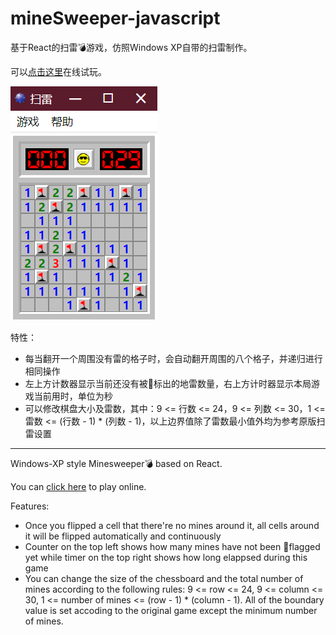 # mineSweeper-javascript

基于React的扫雷💣游戏，仿照Windows XP自带的扫雷制作。

可以[点击这里](http://www.shihang.ltd/minesweeper/)在线试玩。

![](https://raw.githubusercontent.com/HanochShi/mineSweeper-javascript/master/preview/beginner.png)

特性：
- 每当翻开一个周围没有雷的格子时，会自动翻开周围的八个格子，并递归进行相同操作
- 左上方计数器显示当前还没有被🚩标出的地雷数量，右上方计时器显示本局游戏当前用时，单位为秒
- 可以修改棋盘大小及雷数，其中：9 <= 行数 <= 24，9 <= 列数 <= 30，1 <= 雷数 <= (行数 - 1) * (列数 - 1)，以上边界值除了雷数最小值外均为参考原版扫雷设置

-----------



Windows-XP style Minesweeper💣 based on React.

You can [click here](http://www.shihang.ltd/minesweeper/) to play online.

Features:
- Once you flipped a cell that there're no mines around it, all cells around it will be flipped automatically and continuously
- Counter on the top left shows how many mines have not been 🚩flagged yet while timer on the top right shows how long elappsed during this game
- You can change the size of the chessboard and the total number of mines according to the following rules: 9 <= row <= 24, 9 <= column <= 30, 1 <= number of mines <= (row - 1) * (column - 1). All of the boundary value is set accoding to the original game except the minimum number of mines.
